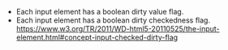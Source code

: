 - Each input element has a boolean dirty value flag. 
- Each input element has a boolean dirty checkedness flag. 
https://www.w3.org/TR/2011/WD-html5-20110525/the-input-element.html#concept-input-checked-dirty-flag
